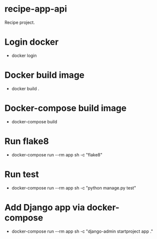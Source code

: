 # recipe-app-api
Recipe project.

# Login docker
- docker login

# Docker build image
- docker build .

# Docker-compose build image
- docker-compose build

# Run flake8
- docker-compose run --rm app sh -c "flake8"

# Run test
- docker-compose run --rm app sh -c "python manage.py test"

# Add Django app via docker-compose
- docker-compose run --rm app sh -c "django-admin startproject app ."

